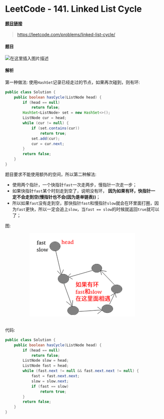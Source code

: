 # LeetCode - 141. Linked List Cycle

#### [题目链接](https://leetcode.com/problems/linked-list-cycle/)

> https://leetcode.com/problems/linked-list-cycle/

#### 题目
![在这里插入图片描述](images/141_t.png)
#### 解析
第一种做法:  使用`HashSet`记录已经走过的节点，如果再次碰到，则有环: 

```java
public class Solution {
    public boolean hasCycle(ListNode head) {
        if (head == null)
            return false;
        HashSet<ListNode> set = new HashSet<>();
        ListNode cur = head;
        while (cur != null) {
            if (set.contains(cur))
                return true;
            set.add(cur);
            cur = cur.next;
        }
        return false;
    }
}
```
题目要求不能使用额外的空间，所以第二种解法: 

* 使用两个指针，一个快指针`fast`一次走两步，慢指针一次走一步；
* 如果快指针`fast`某个时刻走到空了，说明没有环， **因为如果有环，快指针一定不会走到空(慢指针也不会(因为是单链表))**；
* 所以如果`fast`没有走到空，那快指针`fast`和慢指针`slow`就会在环里面打圈，因为`fast`更快，所以一定会追上`slow`，当`fast == slow`的时候就返回`true`就可以了；

图:

<div align="center"><img src="images/141_s.png"></div><br>

代码:

```java
public class Solution {
    public boolean hasCycle(ListNode head) {
        if (head == null)
            return false;
        ListNode slow = head;
        ListNode fast = head;
        while (fast.next != null && fast.next.next != null) {
            fast = fast.next.next;
            slow = slow.next;
            if (fast == slow)
                return true;
        }
        return false;
    }
}
```




